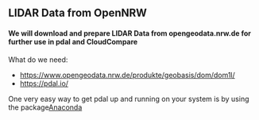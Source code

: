 ## LIDAR Data from OpenNRW

#### We will download and prepare LIDAR Data from opengeodata.nrw.de for further use in pdal and CloudCompare

What do we need:
- https://www.opengeodata.nrw.de/produkte/geobasis/dom/dom1l/
- https://pdal.io/

One very easy way to get pdal up and running on your system is by using the package[Anaconda](https://www.anaconda.com/)

<!--stackedit_data:
eyJoaXN0b3J5IjpbLTIwMjE5MjU1NzldfQ==
-->